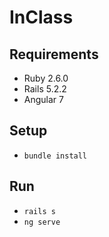 # InClass

## Requirements
- Ruby 2.6.0
- Rails 5.2.2
- Angular 7

## Setup
- `bundle install`

## Run
- `rails s`
- `ng serve`
